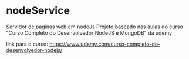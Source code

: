 # nodeService
Servidor de paginas web em nodeJs
Projeto baseado nas aulas do curso "Curso Completo do Desenvolvedor NodeJS e MongoDB" da udemy

link para o curso: https://www.udemy.com/curso-completo-do-desenvolvedor-nodejs/

